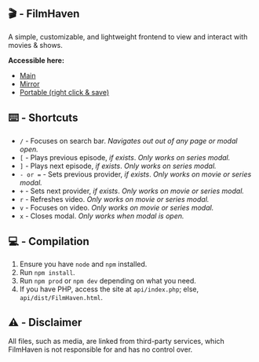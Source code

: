## 🎬 - FilmHaven
A simple, customizable, and lightweight frontend to view and interact with movies & shows.

**Accessible here:**
- <a target="_blank" href="https://fh.snipcola.com">Main</a>
- <a target="_blank" href="https://film-haven.vercel.app">Mirror</a>
- <a target="_blank" href="https://fh.snipcola.com/dist/FilmHaven.html">Portable (right click & save)</a>

## ⌨️ - Shortcuts
- `/` - Focuses on search bar. *Navigates out out of any page or modal open.*
- `[` - Plays previous episode, *if exists*. *Only works on series modal.*
- `]` - Plays next episode, *if exists*. *Only works on series modal.*
- `- or =` - Sets previous provider, *if exists*. *Only works on movie or series modal.*
- `+` - Sets next provider, *if exists*. *Only works on movie or series modal.*
- `r` - Refreshes video. *Only works on movie or series modal.*
- `v` - Focuses on video. *Only works on movie or series modal.*
- `x` - Closes modal. *Only works when modal is open.*

## 💻 - Compilation
1. Ensure you have `node` and `npm` installed.
2. Run `npm install`.
3. Run `npm prod` or `npm dev` depending on what you need.
4. If you have PHP, access the site at `api/index.php`; else, `api/dist/FilmHaven.html`.

## ⚠️ - Disclaimer
All files, such as media, are linked from third-party services, which FilmHaven is not responsible for and has no control over.
